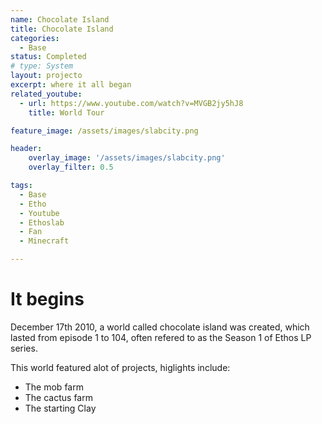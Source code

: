 ```yaml
---
name: Chocolate Island
title: Chocolate Island
categories:
  - Base
status: Completed
# type: System
layout: projecto
excerpt: where it all began
related_youtube:
  - url: https://www.youtube.com/watch?v=MVGB2jy5hJ8
    title: World Tour

feature_image: /assets/images/slabcity.png

header: 
    overlay_image: '/assets/images/slabcity.png'
    overlay_filter: 0.5 

tags:
  - Base
  - Etho
  - Youtube
  - Ethoslab
  - Fan
  - Minecraft

---
```


# It begins
December 17th 2010, a world called chocolate island was created, which lasted from episode 1 to 104, often refered to as the Season 1 of Ethos LP series.

This world featured alot of projects, higlights include:
* The mob farm
* The cactus farm
* The starting Clay
